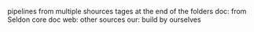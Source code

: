 pipelines from multiple shources
tages at the end of the folders
doc: from Seldon core doc
web: other sources
our: build by ourselves